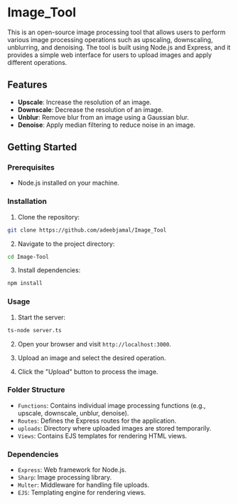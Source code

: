 # Image_Tool

This is an open-source image processing tool that allows users to perform various image processing operations such as upscaling, downscaling, unblurring, and denoising. The tool is built using Node.js and Express, and it provides a simple web interface for users to upload images and apply different operations.

## Features

- **Upscale**: Increase the resolution of an image.
- **Downscale**: Decrease the resolution of an image.
- **Unblur**: Remove blur from an image using a Gaussian blur.
- **Denoise**: Apply median filtering to reduce noise in an image.

## Getting Started

### Prerequisites

- Node.js installed on your machine.

### Installation

1. Clone the repository:

```bash
git clone https://github.com/adeebjamal/Image_Tool
```

2. Navigate to the project directory:

```bash
cd Image-Tool
```

3. Install dependencies:
```bash
npm install
```

### Usage

1. Start the server:
```bash
ts-node server.ts
```

2. Open your browser and visit `http://localhost:3000`.

3. Upload an image and select the desired operation.

4. Click the "Upload" button to process the image.



### Folder Structure

* `Functions`: Contains individual image processing functions (e.g., upscale, downscale, unblur, denoise).
* `Routes`: Defines the Express routes for the application.
* `uploads`: Directory where uploaded images are stored temporarily.
* `Views`: Contains EJS templates for rendering HTML views.


### Dependencies

* `Express`: Web framework for Node.js.
* `Sharp`: Image processing library.
* `Multer`: Middleware for handling file uploads.
* `EJS`: Templating engine for rendering views.